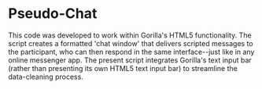 # Pseudo-Chat

This code was developed to work within Gorilla's HTML5 functionality. The script creates a formatted 'chat window' that delivers scripted messages to the participant, who can then respond in the same interface--just like in any online messenger app. The present script integrates Gorilla's text input bar (rather than presenting its own HTML5 text input bar) to streamline the data-cleaning process.
